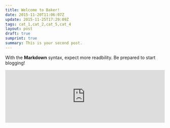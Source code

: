 ```yaml
---
title: Welcome to Baker!
date: 2015-11-20T11:06:07Z
update: 2015-11-25T17:29:09Z
tags: cat_1,cat_2,cat_5,cat_4
layout: post
draft: true
sumprint: true
summary: This is your second post.
---
```


With the **Markdown** syntax, expect more readbility. Be prepared to start blogging!

<iframe width="100%" height="166" scrolling="no" frameborder="no" src="https://w.soundcloud.com/player/?url=https%3A//api.soundcloud.com/tracks/121515363&color=ff5500"></iframe>
